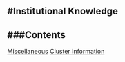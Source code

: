 #Institutional Knowledge
-----
###Contents
-----
[Miscellaneous](https://github.com/shilab/institutional-knowledge/blob/master/miscellaneous.md)
[Cluster Information](https://github.com/shilab/institutional-knowledge/tree/master/cluster)
